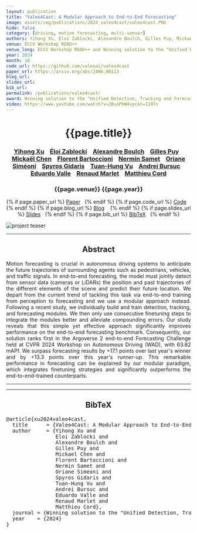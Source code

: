 ```yaml
---
layout: publication
title: "Valeo4Cast: A Modular Approach to End-to-End Forecasting" 
image: assets/img/publications/2024_valeo4cast/valeo4cast.PNG
hide: false
category: [driving, motion forecasting, multi-sensor]
authors: Yihong Xu, Éloi Zablocki, Alexandre Boulch, Gilles Puy, Mickael Chen, Florent Bartoccioni, Nermin Samet, Oriane Siméoni, Spyros Gidaris, Tuan-Hung Vu, Andrei Bursuc, Eduardo Valle, Renaud Marlet, Matthieu Cord
venue: ECCV Workshop ROAD++
venue_long: ECCV Workshop ROAD++ and Winning solution to the "Unified Detection, Tracking and Forecasting" Argoverse 2 challenge @CVPR Worshop on Autonomous Driving (WAD)
year: 2024
month: 10
code_url: https://github.com/valeoai/valeo4cast
paper_url: https://arxiv.org/abs/2406.08113
blog_url: 
slides_url: 
bib_url: 
permalink: /publications/valeo4cast/
award: Winning solution to the "Unified Detection, Tracking and Forecasting" Argoverse 2 challenge @CVPR
video: https://www.youtube.com/watch?v=2BvoPbW4vpc&t=1107s
---
```


<h1 align="center"> {{page.title}} </h1>
<!-- Simple call of authors -->
<!-- <h3 align="center"> {{page.authors}} </h3> -->
<!-- Alternatively you can add links to author pages -->
<h3 align="center"> <a href="https://scholar.google.fr/citations?user=vMLRRVkAAAAJ">Yihong Xu</a> &nbsp;&nbsp; <a href="https://eloiz.github.io">Éloi Zablocki</a> &nbsp;&nbsp; <a href="https://www.boulch.eu/">Alexandre Boulch</a> &nbsp;&nbsp; <a href="https://sites.google.com/site/puygilles/home">Gilles Puy</a>  &nbsp;&nbsp;  <a href="https://scholar.google.com/citations?user=QnRpMJAAAAAJ">Mickaël Chen</a> &nbsp;&nbsp; <a href="https://f-barto.github.io/">Florent Bartoccioni</a> &nbsp;&nbsp; <a href="https://nerminsamet.github.io/">Nermin Samet</a>  &nbsp;&nbsp;  <a href="https://osimeoni.github.io/">Oriane Siméoni</a>  &nbsp;&nbsp; <a href="https://scholar.google.fr/citations?user=7atfg7EAAAAJ">Spyros Gidaris</a>  &nbsp;&nbsp; <a href="https://tuanhungvu.github.io/">Tuan-Hung Vu</a> &nbsp;&nbsp; <a href="https://abursuc.github.io/">Andrei Bursuc</a> &nbsp;&nbsp; <a href="https://scholar.google.com/citations?user=lxWPqWAAAAAJ">Eduardo Valle</a> &nbsp;&nbsp; <a href="http://imagine.enpc.fr/~marletr/">Renaud Marlet</a> &nbsp;&nbsp; <a href="https://cord.isir.upmc.fr/">Matthieu Cord</a></h3>


<h3 align="center"> {{page.venue}} {{page.year}} </h3>

<div align="center">
  <p>
    {% if page.paper_url %}
    <a href="{{ page.paper_url }}"><i class="far fa-file-pdf"></i> Paper</a>&nbsp;&nbsp;
    {% endif %}
    {% if page.code_url %}
    <a href="{{ page.code_url }}"><i class="fab fa-github"></i> Code</a> &nbsp;&nbsp;
    {% endif %}
    {% if page.blog_url %}
    <a href="{{ page.blog_url }}"><i class="fab fa-blogger"></i> Blog</a> &nbsp;&nbsp;
    {% endif %}
    {% if page.slides_url %}
    <a href="{{ page.slides_url }}"><i class="far fa-file-pdf"></i> Slides</a>&nbsp;&nbsp;
    {% endif %}
    {% if page.bib_url %}
    <a href="{{ page.bib_url}}"><i class="far fa-file-alt"></i> BibTeX</a>&nbsp;&nbsp;
    {% endif %}
  </p>
</div>


<div class="publication-teaser">
    <img src="../../{{ page.image }}" alt="project teaser"/>
</div>


<hr>

<h2  align="center"> Abstract</h2>

<p align="justify">Motion forecasting is crucial in autonomous driving systems to anticipate the future trajectories of surrounding agents such as pedestrians, vehicles, and traffic signals. In end-to-end forecasting, the model must jointly detect from sensor data (cameras or LiDARs) the position and past trajectories of the different elements of the scene and predict their future location. We depart from the current trend of tackling this task via end-to-end training from perception to forecasting and we use a modular approach instead. Following a recent study, we individually build and train detection, tracking, and forecasting modules. We then only use consecutive finetuning steps to integrate the modules better and alleviate compounding errors. Our study reveals that this simple yet effective approach significantly improves performance on the end-to-end forecasting benchmark. Consequently, our solution ranks first in the Argoverse 2 end-to-end Forecasting Challenge held at CVPR 2024 Workshop on Autonomous Driving (WAD), with 63.82 mAPf. We surpass forecasting results by +17.1 points over last year's winner and by +13.3 points over this year's runner-up. This remarkable performance in forecasting can be explained by our modular paradigm, which integrates finetuning strategies and significantly outperforms the end-to-end-trained counterparts.</p>

<hr>
<hr>

<h2  align="center">BibTeX</h2>
<left>
  <pre class="bibtex-box">
@article{xu2024valeo4cast,
  title      = {Valeo4Cast: A Modular Approach to End-to-End Forecasting},
  author     = {Yihong Xu and
                Eloi Zablocki and
                Alexandre Boulch and
                Gilles Puy and
                Mickael Chen and
                Florent Bartoccioni and
                Nermin Samet and
                Oriane Simeoni and
                Spyros Gidaris and
                Tuan-Hung Vu and
                Andrei Bursuc and
                Eduardo Valle and
                Renaud Marlet and
                Matthieu Cord},
  journal = {Winning solution to the "Unified Detection, Tracking and Forecasting" Argoverse 2 challenge @CVPR Worshop on Autonomous Driving (WAD)},
  year    = {2024}
}
</pre>
</left>

<br>
